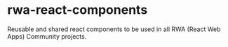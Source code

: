 # rwa-react-components
Reusable and shared react components to be used in all RWA (React Web Apps) Community projects.
